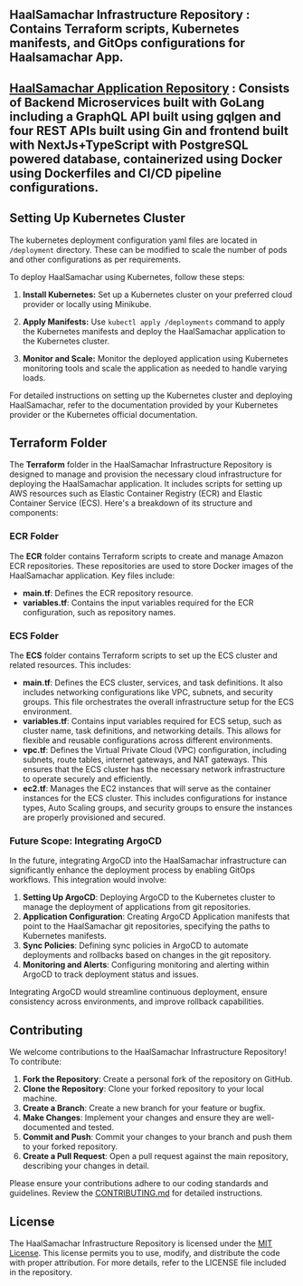 ## HaalSamachar Infrastructure Repository : Contains Terraform scripts, Kubernetes manifests, and GitOps configurations for Haalsamachar App.

## [HaalSamachar Application Repository](https://github.com/Akash-Singh04/haalsamachar-app) : Consists of Backend Microservices built with GoLang including a GraphQL API built using gqlgen and four REST APIs built using Gin and frontend built with NextJs+TypeScript with PostgreSQL powered database, containerized using Docker using Dockerfiles and CI/CD pipeline configurations.

## Setting Up Kubernetes Cluster

The kubernetes deployment configuration yaml files are located in `/deployment` directory. These can be modified to scale the number of pods and other configurations as per requirements.

To deploy HaalSamachar using Kubernetes, follow these steps:

1. **Install Kubernetes:** Set up a Kubernetes cluster on your preferred cloud provider or locally using Minikube.

2. **Apply Manifests:** Use `kubectl apply /deployments` command to apply the Kubernetes manifests and deploy the HaalSamachar application to the Kubernetes cluster.

6. **Monitor and Scale:** Monitor the deployed application using Kubernetes monitoring tools and scale the application as needed to handle varying loads.

For detailed instructions on setting up the Kubernetes cluster and deploying HaalSamachar, refer to the documentation provided by your Kubernetes provider or the Kubernetes official documentation.

## Terraform Folder

The **Terraform** folder in the HaalSamachar Infrastructure Repository is designed to manage and provision the necessary cloud infrastructure for deploying the HaalSamachar application. It includes scripts for setting up AWS resources such as Elastic Container Registry (ECR) and Elastic Container Service (ECS). Here's a breakdown of its structure and components:

### ECR Folder

The **ECR** folder contains Terraform scripts to create and manage Amazon ECR repositories. These repositories are used to store Docker images of the HaalSamachar application. Key files include:

- **main.tf**: Defines the ECR repository resource.
- **variables.tf**: Contains the input variables required for the ECR configuration, such as repository names.

### ECS Folder

The **ECS** folder contains Terraform scripts to set up the ECS cluster and related resources. This includes:

- **main.tf**: Defines the ECS cluster, services, and task definitions. It also includes networking configurations like VPC, subnets, and security groups. This file orchestrates the overall infrastructure setup for the ECS environment.
- **variables.tf**: Contains input variables required for ECS setup, such as cluster name, task definitions, and networking details. This allows for flexible and reusable configurations across different environments.
- **vpc.tf**: Defines the Virtual Private Cloud (VPC) configuration, including subnets, route tables, internet gateways, and NAT gateways. This ensures that the ECS cluster has the necessary network infrastructure to operate securely and efficiently.
- **ec2.tf**: Manages the EC2 instances that will serve as the container instances for the ECS cluster. This includes configurations for instance types, Auto Scaling groups, and security groups to ensure the instances are properly provisioned and secured.
 

### Future Scope: Integrating ArgoCD

In the future, integrating ArgoCD into the HaalSamachar infrastructure can significantly enhance the deployment process by enabling GitOps workflows. This integration would involve:

1. **Setting Up ArgoCD**: Deploying ArgoCD to the Kubernetes cluster to manage the deployment of applications from git repositories.
2. **Application Configuration**: Creating ArgoCD Application manifests that point to the HaalSamachar git repositories, specifying the paths to Kubernetes manifests.
3. **Sync Policies**: Defining sync policies in ArgoCD to automate deployments and rollbacks based on changes in the git repository.
4. **Monitoring and Alerts**: Configuring monitoring and alerting within ArgoCD to track deployment status and issues.

Integrating ArgoCD would streamline continuous deployment, ensure consistency across environments, and improve rollback capabilities.

## Contributing

We welcome contributions to the HaalSamachar Infrastructure Repository! To contribute:

1. **Fork the Repository**: Create a personal fork of the repository on GitHub.
2. **Clone the Repository**: Clone your forked repository to your local machine.
3. **Create a Branch**: Create a new branch for your feature or bugfix.
4. **Make Changes**: Implement your changes and ensure they are well-documented and tested.
5. **Commit and Push**: Commit your changes to your branch and push them to your forked repository.
6. **Create a Pull Request**: Open a pull request against the main repository, describing your changes in detail.

Please ensure your contributions adhere to our coding standards and guidelines. Review the [CONTRIBUTING.md](link-to-contributing-guide) for detailed instructions.

## License

The HaalSamachar Infrastructure Repository is licensed under the [MIT License](LICENSE). This license permits you to use, modify, and distribute the code with proper attribution. For more details, refer to the LICENSE file included in the repository.